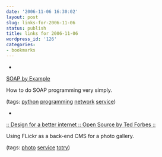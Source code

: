 ```yaml
---
date: '2006-11-06 16:30:02'
layout: post
slug: links-for-2006-11-06
status: publish
title: links for 2006-11-06
wordpress_id: '126'
categories:
- bookmarks
---
```



	
  *
		

[SOAP by Example](http://www.intertwingly.net/stories/2002/12/20/sbe.html)


		

How to do SOAP programming very simply.


		

(tags: [python](http://del.icio.us/eob/python) [programming](http://del.icio.us/eob/programming) [network](http://del.icio.us/eob/network) [service](http://del.icio.us/eob/service))


	

	
  *
		

[:: Design for a better internet :: Open Source by Ted Forbes ::](http://design.tedforbes.com/)


		

Using FLickr as a back-end CMS for a photo gallery.


		

(tags: [photo](http://del.icio.us/eob/photo) [service](http://del.icio.us/eob/service) [totry](http://del.icio.us/eob/totry))


	



